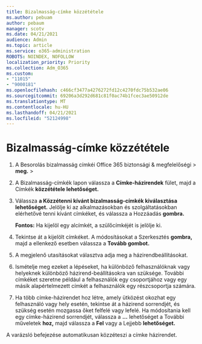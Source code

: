 ```yaml
---
title: Bizalmasság-címke közzététele
ms.author: pebuam
author: pebaum
manager: scotv
ms.date: 04/21/2021
audience: Admin
ms.topic: article
ms.service: o365-administration
ROBOTS: NOINDEX, NOFOLLOW
localization_priority: Priority
ms.collection: Adm_O365
ms.custom:
- "11015"
- "9000181"
ms.openlocfilehash: c466cf3477a4276272fd12c4270fdc75b532ae06
ms.sourcegitcommit: 69206a3d292d681c81f0ac74b1fcec3ae50912de
ms.translationtype: MT
ms.contentlocale: hu-HU
ms.lasthandoff: 04/21/2021
ms.locfileid: "52124998"
---
```

# <a name="how-to-publish-a-sensitivity-label"></a>Bizalmasság-címke közzététele

1. A Besorolás bizalmasság címkéi Office 365 biztonsági & megfelelőségi > **meg.**  >  

1. A Bizalmasság-címkék lapon válassza a **Címke-házirendek** fület, majd a Címkék **közzététele lehetőséget.**

1. Válassza **a Közzétenni kívánt bizalmasság-címkék kiválasztása lehetőséget.** Jelölje ki az alkalmazásokban és szolgáltatásokban elérhetővé tenni kívánt címkéket, és válassza a Hozzáadás **gombra.**

    **Fontos:** Ha kijelöl egy alcímkét, a szülőcímkéjét is jelölje ki.

1. Tekintse át a kijelölt címkéket. A módosításokat a Szerkesztés **gombra,** majd a ellenkező esetben válassza a **Tovább gombot.**

1. A megjelenő utasításokat választva adja meg a házirendbeállításokat.

1. Ismételje meg ezeket a lépéseket, ha különböző felhasználóknak vagy helyeknek különböző házirend-beállításokra van szüksége. További címkéket szeretne például a felhasználók egy csoportjához vagy egy másik alapértelmezett címkét a felhasználók egy részcsoportja számára.

1. Ha több címke-házirendet hoz létre, amely ütközést okozhat egy felhasználó vagy hely esetén, tekintse át a házirend sorrendjét, és szükség esetén mozgassa őket felfelé vagy lefelé. Ha módosítania kell egy címke-házirend sorrendjét, válassza a **...** lehetőséget a További műveletek **hoz,** majd válassza a **Fel** vagy a Lejjebb **lehetőséget.**

A varázsló befejezése automatikusan közzéteszi a címke házirendet.